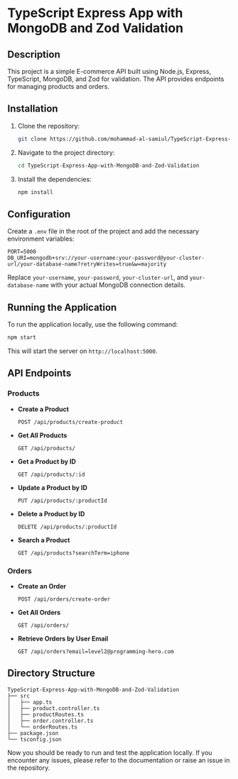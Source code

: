 # TypeScript Express App with MongoDB and Zod Validation

## Description

This project is a simple E-commerce API built using Node.js, Express, TypeScript, MongoDB, and Zod for validation. The API provides endpoints for managing products and orders.

## Installation

1. Clone the repository:

   ```bash
   git clone https://github.com/mohammad-al-samiul/TypeScript-Express-App-with-MongoDB-and-Zod-Validation.git
   ```

2. Navigate to the project directory:

   ```bash
   cd TypeScript-Express-App-with-MongoDB-and-Zod-Validation
   ```

3. Install the dependencies:

   ```bash
   npm install
   ```

## Configuration

Create a `.env` file in the root of the project and add the necessary environment variables:

```env
PORT=5000
DB_URI=mongodb+srv://your-username:your-password@your-cluster-url/your-database-name?retryWrites=true&w=majority
```

Replace `your-username`, `your-password`, `your-cluster-url`, and `your-database-name` with your actual MongoDB connection details.

## Running the Application

To run the application locally, use the following command:

```bash
npm start
```

This will start the server on `http://localhost:5000`.

## API Endpoints

### Products

- **Create a Product**

  ```http
  POST /api/products/create-product
  ```

- **Get All Products**

  ```http
  GET /api/products/
  ```

- **Get a Product by ID**

  ```http
  GET /api/products/:id
  ```

- **Update a Product by ID**

  ```http
  PUT /api/products/:productId
  ```

- **Delete a Product by ID**

  ```http
  DELETE /api/products/:productId
  ```

- **Search a Product**

  ```http
  GET /api/products?searchTerm=iphone
  ```

### Orders

- **Create an Order**

  ```http
  POST /api/orders/create-order
  ```

- **Get All Orders**

  ```http
  GET /api/orders/
  ```

- **Retrieve Orders by User Email**

  ```http
  GET /api/orders?email=level2@programming-hero.com
  ```

## Directory Structure

```
TypeScript-Express-App-with-MongoDB-and-Zod-Validation
├── src
│   ├── app.ts
│   ├── product.controller.ts
│   ├── productRoutes.ts
│   ├── order.controller.ts
│   └── orderRoutes.ts
├── package.json
└── tsconfig.json

```

Now you should be ready to run and test the application locally. If you encounter any issues, please refer to the documentation or raise an issue in the repository.
